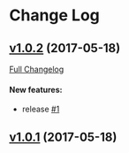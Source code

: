 #  Change Log



## [v1.0.2](https://github.com/francescogior/pubblico/tree/v1.0.2) (2017-05-18)
[Full Changelog](https://github.com/francescogior/pubblico/compare/v1.0.1...v1.0.2)

#### New features:

- release [#1](https://github.com/francescogior/pubblico/issues/1)

## [v1.0.1](https://github.com/francescogior/pubblico/tree/v1.0.1) (2017-05-18)
